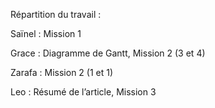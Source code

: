 Répartition du travail : 

Saïnel : Mission 1

Grace : Diagramme de Gantt, Mission 2 (3 et 4)

Zarafa : Mission 2 (1 et 1)

Leo : Résumé de l’article, Mission 3
